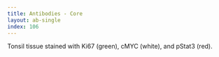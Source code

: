 ```yaml
---
title: Antibodies - Core
layout: ab-single
index: 106
---
```

Tonsil tissue stained with Ki67 (green), cMYC (white), and pStat3 (red).